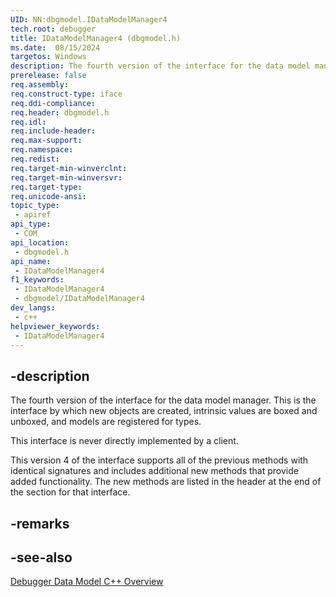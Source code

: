```yaml
---
UID: NN:dbgmodel.IDataModelManager4
tech.root: debugger
title: IDataModelManager4 (dbgmodel.h)
ms.date:  08/15/2024
targetos: Windows
description: The fourth version of the interface for the data model manager. This is the interface by which new objects are created, intrinsic values are boxed and unboxed, and models are registered for types. (dbgmodel.h)
prerelease: false
req.assembly: 
req.construct-type: iface
req.ddi-compliance: 
req.header: dbgmodel.h
req.idl: 
req.include-header: 
req.max-support: 
req.namespace: 
req.redist: 
req.target-min-winverclnt: 
req.target-min-winversvr: 
req.target-type: 
req.unicode-ansi: 
topic_type:
 - apiref
api_type:
 - COM
api_location:
 - dbgmodel.h
api_name:
 - IDataModelManager4
f1_keywords:
 - IDataModelManager4
 - dbgmodel/IDataModelManager4
dev_langs:
 - c++
helpviewer_keywords:
 - IDataModelManager4
---
```


## -description

The fourth version of the interface for the data model manager. This is the interface by which new objects are created, intrinsic values are boxed and unboxed, and models are registered for types.

This interface is never directly implemented by a client.

This version 4 of the interface supports all of the previous methods with identical signatures and includes additional new methods that provide added functionality. The new methods are listed in the header at the end of the section for that interface.

## -remarks

## -see-also

[Debugger Data Model C++ Overview](/windows-hardware/drivers/debugger/data-model-cpp-overview)
